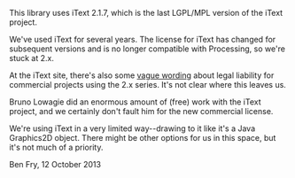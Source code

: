 This library uses iText 2.1.7, which is the last LGPL/MPL version of the iText project.

We've used iText for several years. The license for iText has changed for subsequent versions and is no longer
compatible with Processing, so we're stuck at 2.x.

At the iText site, there's also some [vague wording](http://lowagie.com/itext2) about legal liability for commercial
projects using the 2.x series. It's not clear where this leaves us.

Bruno Lowagie did an enormous amount of (free) work with the iText project, and we certainly don't fault him for the new
commercial license.

We're using iText in a very limited way--drawing to it like it's a Java Graphics2D object. There might be other options
for us in this space, but it's not much of a priority.

Ben Fry, 12 October 2013
